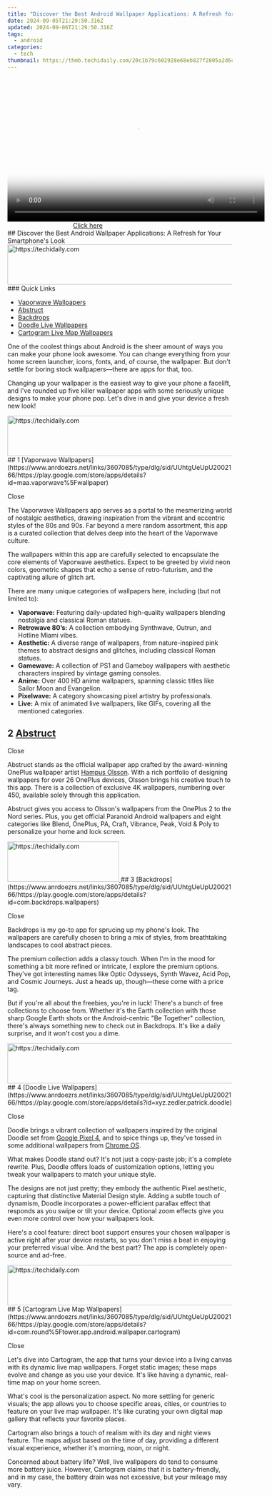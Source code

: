 ```yaml
---
title: "Discover the Best Android Wallpaper Applications: A Refresh for Your Smartphone's Look"
date: 2024-09-05T21:29:50.316Z
updated: 2024-09-06T21:29:50.316Z
tags:
  - android
categories:
  - tech
thumbnail: https://thmb.techidaily.com/20c1b79c602928e68eb827f2805a2d6c02102230fc6f02657f8a03a2a51b45e9.jpg
---
```


<!-- affiliate ads begin -->
<span id="1160850">
					<video width="576" height="324" style="cursor:pointer"
           poster="//a.impactradius-go.com/display-clicktoplayimage/1160850.png"
           onclick="if(!this.playClicked){this.play();this.setAttribute('controls',true);this.playClicked=true;}">
	   <source src="//a.impactradius-go.com/display-ad/14559-1160850">
	   <img src="//a.impactradius-go.com/display-clicktoplayimage/1160850.png" style="border: none; height: 100%; width: 100%; object-fit: contain">
	</video>
	<div style="width:360px;text-align:center"><a href="javascript:window.open(decodeURIComponent('https%3A%2F%2Fpropmoneyinc.pxf.io%2Fc%2F5597632%2F1160850%2F14559'), '_blank');void(0);">Click here</a></div>
</span>
<img height="0" width="0" src="https://imp.pxf.io/i/5597632/1160850/14559" style="position:absolute;visibility:hidden;" border="0" />
<!-- affiliate ads end -->
## Discover the Best Android Wallpaper Applications: A Refresh for Your Smartphone's Look

<!-- affiliate ads begin -->
<a href="https://appsumo.8odi.net/c/5597632/2130871/7443" target="_top" id="2130871">
  <img src="//a.impactradius-go.com/display-ad/7443-2130871" border="0" alt="https://techidaily.com" width="728" height="90"/>
</a>
<img height="0" width="0" src="https://appsumo.8odi.net/i/5597632/2130871/7443" style="position:absolute;visibility:hidden;" border="0" />
<!-- affiliate ads end -->
### Quick Links

* [Vaporwave Wallpapers](https://fox-http.techidaily.com/evening-stories-visualized-evaluations-for-2024/)
* [Abstruct](https://screen-recording.techidaily.com/elevating-your-speech-to-text-experience-using-googles-tools/)
* [Backdrops](https://youtube-help.techidaily.com/in-2024-step-by-step-process-embedding-internet-video-in-ppt-decks/)
* [Doodle Live Wallpapers](https://some-knowledge.techidaily.com/updated-future-forward-entertainment-unveiling-the-lg-bp550-update/)
* [Cartogram Live Map Wallpapers](https://review-topics.techidaily.com/in-2024-how-to-fix-my-honor-x9a-location-is-wrong-drfone-by-drfone-virtual-android/)

 One of the coolest things about Android is the sheer amount of ways you can make your phone look awesome. You can change everything from your home screen launcher, icons, fonts, and, of course, the wallpaper. But don't settle for boring stock wallpapers—there are apps for that, too.

 Changing up your wallpaper is the easiest way to give your phone a facelift, and I've rounded up five killer wallpaper apps with some seriously unique designs to make your phone pop. Let's dive in and give your device a fresh new look!

<!-- affiliate ads begin -->
<a href="https://unicoeye.pxf.io/c/5597632/2134237/18498" target="_top" id="2134237">
  <img src="//a.impactradius-go.com/display-ad/18498-2134237" border="0" alt="https://techidaily.com" width="728" height="90"/>
</a>
<img height="0" width="0" src="https://unicoeye.pxf.io/i/5597632/2134237/18498" style="position:absolute;visibility:hidden;" border="0" />
<!-- affiliate ads end -->
## 1 [Vaporwave Wallpapers](https://www.anrdoezrs.net/links/3607085/type/dlg/sid/UUhtgUeUpU2002166/https://play.google.com/store/apps/details?id=maa.vaporwave%5Fwallpaper) 

Close 

 The Vaporwave Wallpapers app serves as a portal to the mesmerizing world of nostalgic aesthetics, drawing inspiration from the vibrant and eccentric styles of the 80s and 90s. Far beyond a mere random assortment, this app is a curated collection that delves deep into the heart of the Vaporwave culture.

 The wallpapers within this app are carefully selected to encapsulate the core elements of Vaporwave aesthetics. Expect to be greeted by vivid neon colors, geometric shapes that echo a sense of retro-futurism, and the captivating allure of glitch art.

 There are many unique categories of wallpapers here, including (but not limited to):

* **Vaporwave:** Featuring daily-updated high-quality wallpapers blending nostalgia and classical Roman statues.
* **Retrowave 80’s:** A collection embodying Synthwave, Outrun, and Hotline Miami vibes.
* **Aesthetic:** A diverse range of wallpapers, from nature-inspired pink themes to abstract designs and glitches, including classical Roman statues.
* **Gamewave:** A collection of PS1 and Gameboy wallpapers with aesthetic characters inspired by vintage gaming consoles.
* **Anime:** Over 400 HD anime wallpapers, spanning classic titles like Sailor Moon and Evangelion.
* **Pixelwave:** A category showcasing pixel artistry by professionals.
* **Live:** A mix of animated live wallpapers, like GIFs, covering all the mentioned categories.

## 2 [Abstruct](https://www.anrdoezrs.net/links/3607085/type/dlg/sid/UUhtgUeUpU2002166/https://play.google.com/store/apps/details?id=com.hampusolsson.abstruct) 

Close 

 Abstruct stands as the official wallpaper app crafted by the award-winning OnePlus wallpaper artist [Hampus Olsson](https://hampusolsson.com/). With a rich portfolio of designing wallpapers for over 26 OnePlus devices, Olsson brings his creative touch to this app. There is a collection of exclusive 4K wallpapers, numbering over 450, available solely through this application.

 Abstruct gives you access to Olsson's wallpapers from the OnePlus 2 to the Nord series. Plus, you get official Paranoid Android wallpapers and eight categories like Blend, OnePlus, PA, Craft, Vibrance, Peak, Void & Poly to personalize your home and lock screen.

<!-- affiliate ads begin -->
<a href="https://aligracehair.sjv.io/c/5597632/2115914/19272" target="_top" id="2115914">
  <img src="//a.impactradius-go.com/display-ad/19272-2115914" border="0" alt="https://techidaily.com" width="250" height="90"/>
</a>
<img height="0" width="0" src="https://aligracehair.sjv.io/i/5597632/2115914/19272" style="position:absolute;visibility:hidden;" border="0" />
<!-- affiliate ads end -->
## 3 [Backdrops](https://www.anrdoezrs.net/links/3607085/type/dlg/sid/UUhtgUeUpU2002166/https://play.google.com/store/apps/details?id=com.backdrops.wallpapers) 

Close 

 Backdrops is my go-to app for sprucing up my phone's look. The wallpapers are carefully chosen to bring a mix of styles, from breathtaking landscapes to cool abstract pieces.

 The premium collection adds a classy touch. When I'm in the mood for something a bit more refined or intricate, I explore the premium options. They've got interesting names like Optic Odysseys, Synth Wavez, Acid Pop, and Cosmic Journeys. Just a heads up, though—these come with a price tag.

 But if you're all about the freebies, you're in luck! There's a bunch of free collections to choose from. Whether it's the Earth collection with those sharp Google Earth shots or the Android-centric "Be Together" collection, there's always something new to check out in Backdrops. It's like a daily surprise, and it won't cost you a dime.

<!-- affiliate ads begin -->
<a href="https://bluettiit.sjv.io/c/5597632/2114267/17093" target="_top" id="2114267">
  <img src="//a.impactradius-go.com/display-ad/17093-2114267" border="0" alt="https://techidaily.com" width="728" height="90"/>
</a>
<img height="0" width="0" src="https://bluettiit.sjv.io/i/5597632/2114267/17093" style="position:absolute;visibility:hidden;" border="0" />
<!-- affiliate ads end -->
## 4 [Doodle Live Wallpapers](https://www.anrdoezrs.net/links/3607085/type/dlg/sid/UUhtgUeUpU2002166/https://play.google.com/store/apps/details?id=xyz.zedler.patrick.doodle) 

Close 

 Doodle brings a vibrant collection of wallpapers inspired by the original Doodle set from [Google Pixel 4](https://facebook-video-share.techidaily.com/updated-in-2024-10-free-youtube-thumbnail-downloaderssavers-online-download-youtube-thumbnail/), and to spice things up, they've tossed in some additional wallpapers from [Chrome OS](https://eaxpv-info.techidaily.com/new-2024-approved-flip-to-fun-converting-youtube-videos-to-playful-download-free-gifs/).

 What makes Doodle stand out? It's not just a copy-paste job; it's a complete rewrite. Plus, Doodle offers loads of customization options, letting you tweak your wallpapers to match your unique style.

 The designs are not just pretty; they embody the authentic Pixel aesthetic, capturing that distinctive Material Design style. Adding a subtle touch of dynamism, Doodle incorporates a power-efficient parallax effect that responds as you swipe or tilt your device. Optional zoom effects give you even more control over how your wallpapers look.

 Here's a cool feature: direct boot support ensures your chosen wallpaper is active right after your device restarts, so you don't miss a beat in enjoying your preferred visual vibe. And the best part? The app is completely open-source and ad-free.

<!-- affiliate ads begin -->
<a href="https://appsumo.8odi.net/c/5597632/2130886/7443" target="_top" id="2130886">
  <img src="//a.impactradius-go.com/display-ad/7443-2130886" border="0" alt="https://techidaily.com" width="728" height="90"/>
</a>
<img height="0" width="0" src="https://appsumo.8odi.net/i/5597632/2130886/7443" style="position:absolute;visibility:hidden;" border="0" />
<!-- affiliate ads end -->
## 5 [Cartogram Live Map Wallpapers](https://www.anrdoezrs.net/links/3607085/type/dlg/sid/UUhtgUeUpU2002166/https://play.google.com/store/apps/details?id=com.round%5Ftower.app.android.wallpaper.cartogram) 

Close 

 Let's dive into Cartogram, the app that turns your device into a living canvas with its dynamic live map wallpapers. Forget static images; these maps evolve and change as you use your device. It's like having a dynamic, real-time map on your home screen.

 What's cool is the personalization aspect. No more settling for generic visuals; the app allows you to choose specific areas, cities, or countries to feature on your live map wallpaper. It's like curating your own digital map gallery that reflects your favorite places.

 Cartogram also brings a touch of realism with its day and night views feature. The maps adjust based on the time of day, providing a different visual experience, whether it's morning, noon, or night.

 Concerned about battery life? Well, live wallpapers do tend to consume more battery juice. However, Cartogram claims that it is battery-friendly, and in my case, the battery drain was not excessive, but your mileage may vary.

<ins class="adsbygoogle"
     style="display:block"
     data-ad-format="autorelaxed"
     data-ad-client="ca-pub-7571918770474297"
     data-ad-slot="1223367746"></ins>



<ins class="adsbygoogle"
     style="display:block"
     data-ad-client="ca-pub-7571918770474297"
     data-ad-slot="8358498916"
     data-ad-format="auto"
     data-full-width-responsive="true"></ins>


